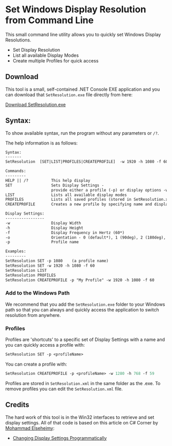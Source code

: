 # Set Windows Display Resolution from Command Line

This small command line utility allows you to quickly set Windows Display Resolutions. 

* Set Display Resolution
* List all available Display Modes
* Create multiple Profiles for quick access

## Download
This tool is a small, self-contained .NET Console EXE application and you can download that `SetResolution.exe` file directly from here:

[Download SetResolution.exe](https://github.com/RickStrahl/SetResolution/raw/master/Binaries/SetResolution.exe)


## Syntax:
To show available syntax, run the program without any parameters or `/?`. 

The help information is as follows:

```txt
Syntax:
-------
SetResolution  [SET|LIST|PROFILES|CREATEPROFILE]  -w 1920 -h 1080 -f 60 -p ProfileName

Commands:
---------
HELP || /?          This help display
SET                 Sets Display Settings -
                    provide either a profile (-p) or display options -w/-h/-f/-b/-o
LIST                Lists all available display modes
PROFILES            Lists all saved profiles (stored in SetResolution.xml)
CREATEPROFILE       Creates a new profile by specifying name and display options

Display Settings:
-----------------
-w                  Display Width
-h                  Display Height
-f                  Display Frequency in Hertz (60*)
-o                  Orientation - 0 (default*), 1 (90deg), 2 (180deg), 3 (270deg)
-p                  Profile name

Examples:
---------
SetResolution SET -p 1080    (a profile name)
SetResolution SET -w 1920 -h 1080 -f 60
SetResolution LIST
SetResolution PROFILES
SetResolution CREATEPROFILE -p "My Profile" -w 1920 -h 1080 -f 60
```

### Add to the Windows Path
We recommend that you add the `SetResolution.exe` folder to your Windows path so that you can always and quickly access the application to switch resolution from anywhere.

### Profiles
Profiles are 'shortcuts' to a specific set of Display Settings with a name and you can quickly access a profile with:

```ps
SetResolution SET -p <profileName>
```

You can create a profile with:

```ps
SetResolution CREATEPROFILE -p <profileName> -w 1280 -h 768 -f 59
```

Profiles are stored in `SetResolution.xml` in the same folder as the .exe. To remove profiles you can edit the `SetResolution.xml` file.

## Credits
The hard work of this tool is in the Win32 interfaces to retrieve and set display settings. All of that code is based on this article on C# Corner by [Mohammad Elseheimy](https://www.c-sharpcorner.com/members/mohammad-elsheimy):

* [Changing Display Settings Programmatically
](https://www.c-sharpcorner.com/uploadfile/GemingLeader/changing-display-settings-programmatically/)
